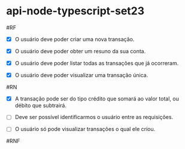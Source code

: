 # api-node-typescript-set23


#RF

- [x] O usuário deve poder criar uma nova transação.
- [x] O usuário deve poder obter um resuno da sua conta.
- [x] O usuário deve poder listar todas as transações que já ocorreram.
- [x] O usuário deve poder visualizar uma transação única.


#RN

- [x] A transação pode ser do tipo crédito que somará ao valor total, ou débito que subtrairá.
- [ ] Deve ser possível identificarmos o usuário entre as requisições.
- [ ] O usuário só pode visualizar transações o qual ele criou.


#RNF